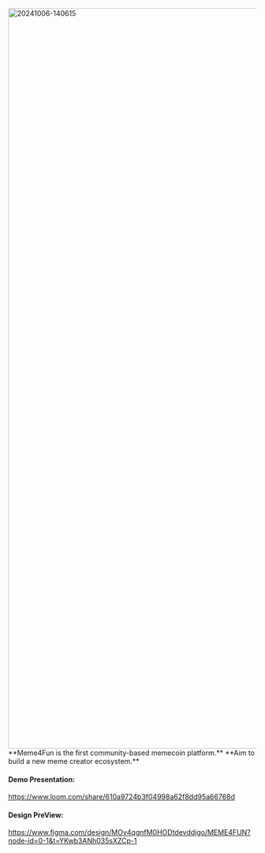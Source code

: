
<img width="1500" alt="20241006-140615" src="https://github.com/user-attachments/assets/0fe790b5-20aa-4572-b0e3-9a4fb8ef2781">
**Meme4Fun is the first community-based memecoin platform.**
**Aim to build a new meme creator ecosystem.**

#### Demo Presentation:
https://www.loom.com/share/610a9724b3f04998a62f8dd95a66768d

#### Design PreView:
https://www.figma.com/design/MOv4qgnfM0HODtdevddjgo/MEME4FUN?node-id=0-1&t=YKwb3ANh035sXZCp-1


